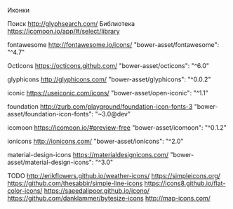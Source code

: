 
Иконки


Поиск http://glyphsearch.com/
Библиотека https://icomoon.io/app/#/select/library


fontawesome 
http://fontawesome.io/icons/
"bower-asset/fontawesome": "^4.7"
<link rel="stylesheet" href="{{ asset('vendor/fontawesome/css/font-awesome.min.css') }}">

OctIcons 
https://octicons.github.com/
"bower-asset/octicons": "^6.0"
<link rel="stylesheet" href="{{ asset('vendor/octicons/lib/octicons.css') }}">

glyphicons 
http://glyphicons.com/
"bower-asset/glyphicons": "^0.0.2"
<link rel="stylesheet" href="{{ asset('vendor/glyphicons/styles/glyphicons.css') }}">

iconic 
https://useiconic.com/icons/
"bower-asset/open-iconic": "^1.1"
<link rel="stylesheet" href="{{ asset('vendor/open-iconic/font/css/open-iconic.min.css') }}">

foundation 
http://zurb.com/playground/foundation-icon-fonts-3
"bower-asset/foundation-icon-fonts": "~3.0@dev"
<link rel="stylesheet" href="{{ asset('vendor/foundation-icon-fonts/foundation-icons.css') }}">

icomoon 
https://icomoon.io/#preview-free
"bower-asset/icomoon": "^0.1.2"
<link rel="stylesheet" href="{{ asset('vendor/icomoon/style.css') }}">

ionicons 
http://ionicons.com/
"bower-asset/ionicons": "^2.0"
<link rel="stylesheet" href="{{ asset('vendor/ionicons/css/ionicons.min.css') }}">

material-design-icons 
https://materialdesignicons.com/
"bower-asset/material-design-icons": "^3.0"
<link rel="stylesheet" href="{{ asset('vendor/material-design-icons/iconfont/material-icons.css') }}">



TODO
http://erikflowers.github.io/weather-icons/
https://simpleicons.org/
https://github.com/thesabbir/simple-line-icons
https://icons8.github.io/flat-color-icons/
https://saeedalipoor.github.io/icono/
https://github.com/danklammer/bytesize-icons
http://map-icons.com/
